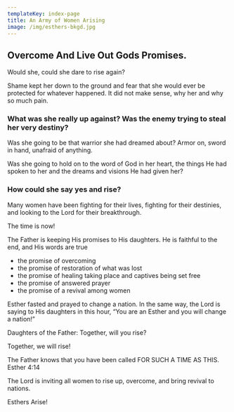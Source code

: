 ```yaml
---
templateKey: index-page
title: An Army of Women Arising
image: /img/esthers-bkgd.jpg
---
```

## Overcome And Live Out Gods Promises.

Would she, could she dare to rise again?

Shame kept her down to the ground and fear that she would ever be protected for whatever happened. It did not make sense, why her and why so much pain. 

### What was she really up against?  Was the enemy trying to steal her very destiny?

Was she going to be that warrior she had dreamed about? Armor on, sword in hand, unafraid of anything.

Was she going to hold on to the word of God in her heart, the things He had spoken to her and the dreams and visions He had given her?

### How could she say yes and rise?

Many women have been fighting for their lives, fighting for their destinies, and looking to the Lord for their breakthrough.

The time is now!

The Father is keeping His promises to His daughters. He is faithful to the end, and His words are true

* the promise of overcoming 
* the promise of restoration of what was lost 
* the promise of healing taking place and captives being set free  
* the promise of answered prayer 
* the promise of a revival among women 

Esther fasted and prayed to change a nation. In the same way, the Lord is saying to His daughters in this hour, “You are an Esther and you will change a nation!”

Daughters of the Father: Together, will you rise?

Together, we will rise!

The Father knows that you have been called FOR SUCH A  TIME AS THIS.  Esther 4:14

The Lord is inviting all women to rise up, overcome, and bring revival to nations.

Esthers Arise!
